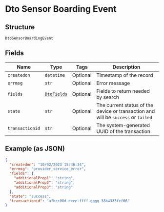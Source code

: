 
# Dto Sensor Boarding Event

## Structure

`DtoSensorBoardingEvent`

## Fields

| Name | Type | Tags | Description |
|  --- | --- | --- | --- |
| `createdon` | `datetime` | Optional | Timestamp of the record |
| `errmsg` | `str` | Optional | Error message |
| `fields` | [`DtoFields`](../../doc/models/dto-fields.md) | Optional | Fields to return needed by search |
| `state` | `str` | Optional | The current status of the device or transaction and will be `success` or `failed` |
| `transactionid` | `str` | Optional | The system-generated UUID of the transaction |

## Example (as JSON)

```json
{
  "createdon": "10/02/2023 15:46:34",
  "errmsg": "provider_service_error",
  "fields": {
    "additionalProp1": "string",
    "additionalProp2": "string",
    "additionalProp3": "string"
  },
  "state": "success",
  "transactionid": "afbcc00d-eeee-ffff-gggg-38b4333fcf06"
}
```

